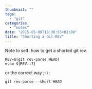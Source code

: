 ```yaml
---
thumbnail: ""
tags:
  - "git"
categories:
  - "notes"
date: "2015-05-09T15:30:55+01:00"
title: "Shorting a Git-REV"
---
```


Note to self: how to get a shorted git rev.

```
REV=$(git rev-parse HEAD)
echo ${REV::7}
```

or the correct way ;-) :

```
git rev-parse --short HEAD
```

